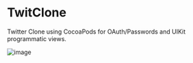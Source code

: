 # TwitClone
Twitter Clone using CocoaPods for OAuth/Passwords and UIKit programmatic views.

![image](https://drive.google.com/uc?export=view&id=1zMcnF_vNP2O8ZsmQcz13FvGZXV3v_XEv)
